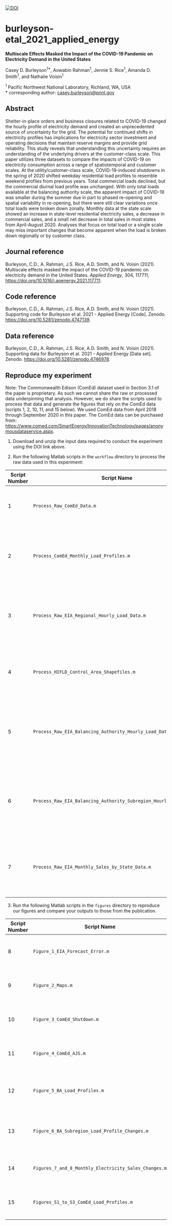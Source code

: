 [![DOI](https://zenodo.org/badge/364393075.svg)](https://zenodo.org/badge/latestdoi/364393075)

# burleyson-etal_2021_applied_energy

**Multiscale Effects Masked the Impact of the COVID-19 Pandemic on Electricity Demand in the United States**

Casey D. Burleyson<sup>1\*</sup>, Aowabin Rahman<sup>1</sup>, Jennie S. Rice<sup>1</sup>, Amanda D. Smith<sup>1</sup>, and Nathalie Voisin<sup>1</sup>  

<sup>1 </sup> Pacific Northwest National Laboratory, Richland, WA, USA  
\* corresponding author: casey.burleyson@pnnl.gov

## Abstract
Shelter-in-place orders and business closures related to COVID-19 changed the hourly profile of electricity demand and created an unprecedented source of uncertainty for the grid. The potential for continued shifts in electricity profiles has implications for electricity sector investment and operating decisions that maintain reserve margins and provide grid reliability. This study reveals that understanding this uncertainty requires an understanding of the underlying drivers at the customer-class scale. This paper utilizes three datasets to compare the impacts of COVID-19 on electricity consumption across a range of spatiotemporal and customer scales. At the utility/customer-class scale, COVID-19-induced shutdowns in the spring of 2020 shifted weekday residential load profiles to resemble weekend profiles from previous years. Total commercial loads declined, but the commercial diurnal load profile was unchanged. With only total loads available at the balancing authority scale, the apparent impact of COVID-19 was smaller during the summer due in part to phased re-opening and spatial variability in re-opening, but there were still clear variations once total loads were broken down zonally. Monthly data at the state scale showed an increase in state-level residential electricity sales, a decrease in commercial sales, and a small net decrease in total sales in most states from April-August 2020. Analyses that focus on total load or a single scale may miss important changes that become apparent when the load is broken down regionally or by customer class.

## Journal reference
Burleyson, C.D., A. Rahman, J.S. Rice, A.D. Smith, and N. Voisin (2021). Multiscale effects masked the impact of the COVID-19 pandemic on electricity demand in the United States. *Applied Energy*, 304, 117711, https://doi.org/10.1016/j.apenergy.2021.117711.

## Code reference
Burleyson, C.D., A. Rahman, J.S. Rice, A.D. Smith, and N. Voisin (2021). Supporting code for Burleyson et al. 2021 - Applied Energy [Code]. Zenodo. https://doi.org/10.5281/zenodo.4747139.

## Data reference
Burleyson, C.D., A. Rahman, J.S. Rice, A.D. Smith, and N. Voisin (2021). Supporting data for Burleyson et al. 2021 - Applied Energy [Data set]. Zenodo. https://doi.org/10.5281/zenodo.4746978.

## Reproduce my experiment
Note: The Commonwealth Edison (ComEd) dataset used in Section 3.1 of the paper is proprietary. As such we cannot share the raw or processed data underpinning that analysis. However, we do share the scripts used to process that data and generate the figures that rely on the ComEd data (scripts 1, 2, 10, 11, and 15 below). We used ComEd data from April 2018 through September 2020 in this paper. The ComEd data can be purchased from: https://www.comed.com/SmartEnergy/InnovationTechnology/pages/anonymousdataservice.aspx. 

1. Download and unzip the input data required to conduct the experiment using the DOI link above.

2. Run the following Matlab scripts in the `workflow` directory to process the raw data used in this experiment:

| Script Number | Script Name | Purpose |
| --- | --- | --- |
| 1 | `Process_Raw_ComEd_Data.m` | Process the raw ComEd data into Matlab files |
| 2 | `Process_ComEd_Monthly_Load_Profiles.m` | Process monthly average weekday and weekend ComEd load profiles |
| 3 | `Process_Raw_EIA_Regional_Hourly_Load_Data.m` | Process the raw EIA-930 regional hourly load data into Matlab files |
| 4 | `Process_HIFLD_Control_Area_Shapefiles.m` | Process the shapefiles for HIFLD control areas into Matlab files |
| 5 | `Process_Raw_EIA_Balancing_Authority_Hourly_Load_Data.m` | Process the raw EIA-930 balancing authority hourly load data into Matlab files |
| 6 | `Process_Raw_EIA_Balancing_Authority_Subregion_Hourly_Load_Data.m` | Process the raw EIA-930 balancing authority subregion hourly load data into Matlab files |
| 7 | `Process_Raw_EIA_Monthly_Sales_by_State_Data.m` | Process the raw EIA-860 state electricity sales data into a Matlab file |

3. Run the following Matlab scripts in the `figures` directory to reproduce our figures and compare your outputs to those from the publication.

| Script Number | Script Name | Purpose |
| --- | --- | --- |
| 8 | `Figure_1_EIA_Forecast_Error.m` | Process the underpinning data and generate Fig. 1 |
| 9 | `Figure_2_Maps.m` | Process the underpinning data and generate Fig. 2  |
| 10 | `Figure_3_ComEd_Shutdown.m` | Process the underpinning data and generate Fig. 3 |
| 11 | `Figure_4_ComEd_AJS.m` | Process the underpinning data and generate Fig. 4 |
| 12 | `Figure_5_BA_Load_Profiles.m` | Process the underpinning data and generate Fig. 5 and Figs. S4-S5 |
| 13 | `Figure_6_BA_Subregion_Load_Profile_Changes.m` | Process the underpinning data and generate Fig. 6 and Figs. S6-S7 |
| 14 | `Figures_7_and_8_Monthly_Electricity_Sales_Changes.m` | Process the underpinning data and generate Figs. 7 and 8 |
| 15 | `Figures_S1_to_S3_ComEd_Load_Profiles.m` | Process the underpinning data and generate Figs. S1-S3 |
